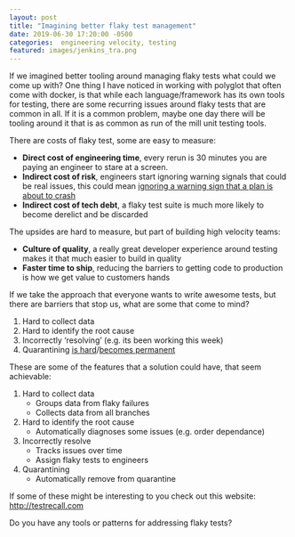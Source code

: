 ```yaml
---
layout: post
title: "Imagining better flaky test management"
date: 2019-06-30 17:20:00 -0500
categories:  engineering velocity, testing
featured: images/jenkins_tra.png
---
```


If we imagined better tooling around managing flaky tests what could we come up with? One thing I have noticed in working with polyglot that often come with docker, is that while each language/framework has its own tools for testing, there are some recurring issues around flaky tests that are common in all. If it is a common problem, maybe one day there will be tooling around it that is as common as run of the mill unit testing tools.

There are costs of flaky test, some are easy to measure:
 * <b>Direct cost of engineering time</b>, every rerun is 30 minutes you are paying an engineer to stare at a screen.
 * <b>Indirect cost of risk</b>, engineers start ignoring warning signals that could be real issues, this could mean <a href="https://www.travelweekly.com/Travel-News/Airline-News/Analysis-shows-pilots-often-ignore-Boeing-737-cockpit-alarm">ignoring a warning sign that a plan is about to crash</a>
 * <b>Indirect cost of tech debt</b>, a flaky test suite is much more likely to become derelict and be discarded

The upsides are hard to measure, but part of building high velocity teams:
 * <b>Culture of quality</b>, a really great developer experience around testing makes it that much easier to build in quality
 * <b>Faster time to ship</b>, reducing the barriers to getting code to production is how we get value to customers hands

If we take the approach that everyone wants to write awesome tests, but there are barriers that stop us, what are some that come to mind?
 1. Hard to collect data
 1. Hard to identify the root cause
 1. Incorrectly ‘resolving’  (e.g. its been working this week)
 1. Quarantining <a href="https://confluence.atlassian.com/bamboo/quarantining-failing-tests-289276886.html">is hard</a>/<a href=" https://marklapierre.net/pros-cons-quarantined-tests/">becomes permanent</a>

These are some of the features that a solution could have, that seem achievable:
 1. Hard to collect data
    * Groups data from flaky failures
    * Collects data from all branches
 1. Hard to identify the root cause
    * Automatically diagnoses some issues (e.g. order dependance)
 1. Incorrectly resolve
    * Tracks issues over time
    * Assign flaky tests to engineers
 1. Quarantining
    * Automatically remove from quarantine

If some of these might be interesting to you check out this website: http://testrecall.com

Do you have any tools or patterns for addressing flaky tests?
